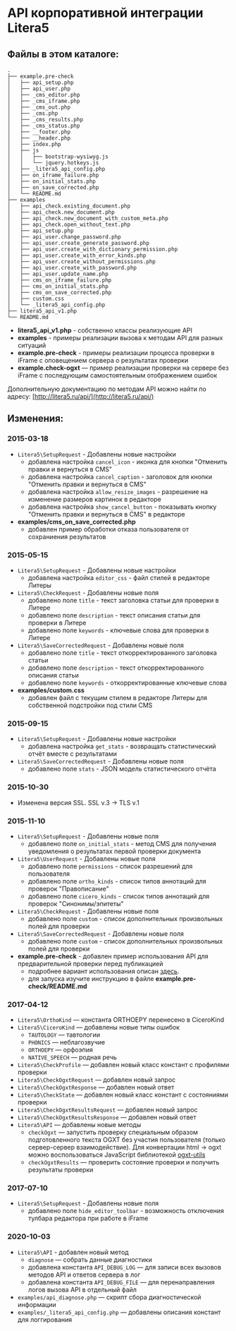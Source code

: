 API корпоративной интеграции Litera5
====================================

Файлы в этом каталоге:
----------------------
    .
    ├── example.pre-check
    │   ├── api_setup.php
    │   ├── api_user.php
    │   ├── _cms_editor.php
    │   ├── _cms_iframe.php
    │   ├── _cms_out.php
    │   ├── _cms.php
    │   ├── _cms_results.php
    │   ├── _cms_status.php
    │   ├── __footer.php
    │   ├── __header.php
    │   ├── index.php
    │   ├── js
    │   │   ├── bootstrap-wysiwyg.js
    │   │   └── jquery.hotkeys.js
    │   ├── _litera5_api_config.php
    │   ├── on_iframe_failure.php
    │   ├── on_initial_stats.php
    │   ├── on_save_corrected.php
    │   └── README.md
    ├── examples
    │   ├── api_check.existing_document.php
    │   ├── api_check.new_document.php
    │   ├── api_check.new_document_with_custom_meta.php
    │   ├── api_check.open_without_text.php
    │   ├── api_setup.php
    │   ├── api_user.change_password.php
    │   ├── api_user.create_generate_password.php
    │   ├── api_user.create_with_dictionary_permission.php
    │   ├── api_user.create_with_error_kinds.php
    │   ├── api_user.create_without_permissions.php
    │   ├── api_user.create_with_password.php
    │   ├── api_user.update_name.php
    │   ├── cms_on_iframe_failure.php
    │   ├── cms_on_initial_stats.php
    │   ├── cms_on_save_corrected.php
    │   ├── custom.css
    │   └── _litera5_api_config.php
    ├── litera5_api_v1.php
    └── README.md

* **litera5_api_v1.php** - собственно классы реализующие API
* **examples** - примеры реализации вызова к методам API для разных ситуаций
* **example.pre-check** - примеры реализации процесса проверки в iFrame с оповещением сервера о результатах проверки
* **example.check-ogxt** — пример реализации проверки на сервере без iFrame с последующим самостоятельным отображением ошибок

Дополнительную документацию по методам API можно найти по адресу: [http://litera5.ru/api/](http://litera5.ru/api/)

Изменения:
----------

### 2015-03-18
* `Litera5\SetupRequest` - Добавлены новые настройки
    * добавлена настройка `cancel_icon` - иконка для кнопки "Отменить правки и вернуться в CMS"
    * добавлена настройка `cancel_caption` - заголовок для кнопки "Отменить правки и вернуться в CMS"
    * добавлена настройка `allow_resize_images` - разрешение на изменение размеров картинок в редакторе
    * добавлена настройка `show_cancel_button` - показывать кнопку "Отменить правки и вернуться в CMS" в редакторе
* **examples/cms_on_save_corrected.php**
    * добавлен пример обработки отказа пользователя от сохраниения результатов

### 2015-05-15
* `Litera5\SetupRequest` - Добавлены новые настройки
    * добавлена настройка `editor_css` - файл стилей в редакторе Литеры
* `Litera5\CheckRequest` - Добавлены новые поля
    * добавлено поле `title` - текст заголовка статьи для проверки в Литере
    * добавлено поле `description` - текст описания статьи для проверки в Литере
    * добавлено поле `keywords` - ключевые слова для проверки в Литере
* `Litera5\SaveCorrectedRequest` - Добавлены новые поля
    * добавлено поле `title` - текст откорректированного заголовка статьи
    * добавлено поле `description` - текст откорректированного описания статьи
    * добавлено поле `keywords` - откорректированные ключевые слова
* **examples/custom.css**
    * добавлен файл с текущим стилем в редакторе Литеры для собственной подстройки под стили CMS

### 2015-09-15
* `Litera5\SetupRequest` - Добавлены новые настройки
    * добавлена настройка `get_stats` - возвращать статистический отчёт вместе с результатами
* `Litera5\SaveCorrectedRequest` - Добавлены новые поля
    * добавлено поле `stats` - JSON модель статистического отчёта

### 2015-10-30
* Изменена версия SSL. SSL v.3 -> TLS v.1 
    
### 2015-11-10
* `Litera5\SetupRequest` - Добавлены новые поля
    * добавлено поле `on_initial_stats` - метод CMS для получения уведомления о результатах первой проверки документа
* `Litera5\UserRequest` - Добавлены новые поля
    * добавлено поле `permissions` - список разрешений для пользователя
    * добавлено поле `ortho_kinds` - список типов аннотаций для проверок "Правописание"
    * добавлено поле `cicero_kinds` - список типов аннотаций для проверок "Синонимы/эпитеты"
* `Litera5\CheckRequest` - Добавлены новые поля
    * добавлено поле `custom` - список дополнительных произвольных полей для проверки
* `Litera5\SaveCorrectedRequest` - Добавлены новые поля
    * добавлено поле `custom` - список дополнительных произвольных полей для проверки
* **example.pre-check** - добавлен пример использования API для предварительной проверки перед публикацией
    * подробнее вариант использования описан [здесь](http://lib.litera5.ru/OGL/92176589.html).
    * для запуска изучите инструкцию в файле **example.pre-check/README.md**
        
### 2017-04-12
* `Litera5\OrthoKind` — константа ORTHOEPY перенесено в CiceroKind
* `Litera5\CiceroKind` — добавлены новые типы ошибок
    * `TAUTOLOGY` — тавтологии
    * `PHONICS` — неблагозвучие
    * `ORTHOEPY` — орфоэпия
    * `NATIVE_SPEECH` — родная речь
* `Litera5\CheckProfile` — добавлен новый класс констант с профилями проверки
* `Litera5\CheckOgxtRequest` — добавлен новый запрос
* `Litera5\CheckOgxtResponse` — добавлен новый ответ
* `Litera5\CheckState` — добавлен новый класс констант с состояниями проверки
* `Litera5\CheckOgxtResultsRequest` — добавлен новый запрос
* `Litera5\CheckOgxtResultsResponse` — добавлен новый ответ
* `Litera5\API` — добавлены новые методы
    * `checkOgxt` — запустить проверку специальным образом подготовленного текста OGXT без участия пользователя (только сервер-сервер взаимодействие). Для конвертации html -> ogxt можно воспользоваться JavaScript библиотекой [ogxt-utils](https://github.com/orfogrammatika/ogxt-utils)
    * `checkOgxtResults` — проверить состояние проверки и получить результаты проверки
  
   
### 2017-07-10
* `Litera5\SetupRequest` - Добавлены новые поля
    * добавлено поле `hide_editor_toolbar` - возможность отключения тулбара редактора при работе в iFrame

### 2020-10-03
* `Litera5\API` - добавлен новый метод
    * `diagnose` — собрать данные диагностики
    * добавлена константа `API_DEBUG_LOG` — для записи всех вызовов методов API и ответов сервера в лог
    * добавлена константа `API_DEBUG_FILE` — для перенаправления логов вызова API в отдельный файл
* `examples/api_diagnose.php` — скрипт сбора диагностической информации
* `examples/_litera5_api_config.php` — добавлены описания констант для логгирования    
